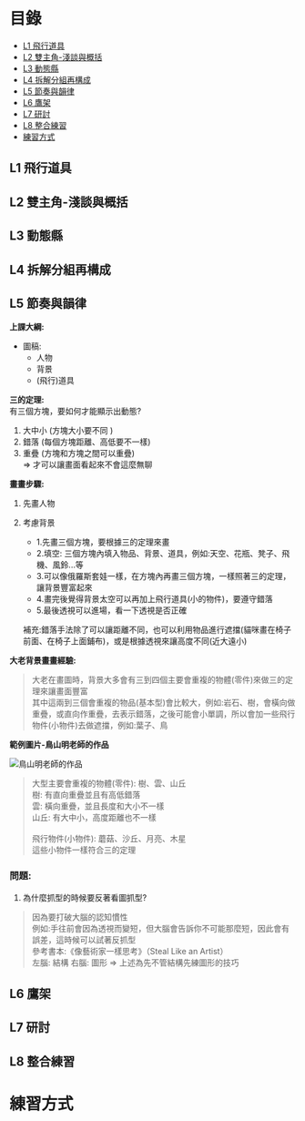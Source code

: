 # 目錄
- [L1 飛行道具](#L1-飛行道具)
- [L2 雙主角-淺談與概括](#L2-雙主角-淺談與概括)
- [L3 動態縣](#L3-動態縣)
- [L4 拆解分組再構成](#L4-拆解分組再構成)
- [L5 節奏與韻律](#L5-節奏與韻律)
- [L6 鷹架](#L6-鷹架)
- [L7 研討](#L7-研討)
- [L8 整合練習](#L8-整合練習)
- [練習方式](#練習方式)

## L1 飛行道具

## L2 雙主角-淺談與概括

## L3 動態縣

## L4 拆解分組再構成

## L5 節奏與韻律

**上課大綱:**

- 圖稿:
    - 人物
    - 背景
    - (飛行)道具 

**三的定理:**<br>
有三個方塊，要如何才能顯示出動態?
1. 大中小 (方塊大小要不同 )
2. 錯落 (每個方塊距離、高低要不一樣)
3. 重疊 (方塊和方塊之間可以重疊)<br>
=> 才可以讓畫面看起來不會這麼無聊    

**畫畫步驟:** 
1. 先畫人物
2. 考慮背景
    - 1.先畫三個方塊，要根據三的定理來畫
    - 2.填空: 三個方塊內填入物品、背景、道具，例如:天空、花瓶、凳子、飛機、風鈴...等
    - 3.可以像俄羅斯套娃一樣，在方塊內再畫三個方塊，一樣照著三的定理，讓背景豐富起來
    - 4.畫完後覺得背景太空可以再加上飛行道具(小的物件)，要遵守錯落
    - 5.最後透視可以進場，看一下透視是否正確

    補充:錯落手法除了可以讓距離不同，也可以利用物品進行遮擋(貓咪畫在椅子前面、在椅子上面鋪布)，或是根據透視來讓高度不同(近大遠小)

**大老背景畫畫經驗:**
> 大老在畫圖時，背景大多會有三到四個主要會重複的物體(零件)來做三的定理來讓畫面豐富<br>
> 其中這兩到三個會重複的物品(基本型)會比較大，例如:岩石、樹，會橫向做重疊，或直向作重疊，去表示錯落，之後可能會小單調，所以會加一些飛行物件(小物件)去做遮擋，例如:葉子、鳥

**範例圖片-鳥山明老師的作品**<br>

![鳥山明老師的作品](https://i.pinimg.com/736x/d4/a4/df/d4a4df666f5770c76778d88133feab7e.jpg)


> 大型主要會重複的物體(零件): 樹、雲、山丘<br>
> 樹: 有直向重疊並且有高低錯落<br>
> 雲: 橫向重疊，並且長度和大小不一樣<br>
> 山丘: 有大中小，高度距離也不一樣<br><br>
> 飛行物件(小物件): 蘑菇、沙丘、月亮、木星<br>
> 這些小物件一樣符合三的定理<br>


### 問題:

1. 為什麼抓型的時候要反著看圖抓型?
> 因為要打破大腦的認知慣性<br>
> 例如:手往前會因為透視而變短，但大腦會告訴你不可能那麼短，因此會有誤差，這時候可以試著反抓型<br>
> 參考書本:《像藝術家一樣思考》（Steal Like an Artist）<br>
> 左腦: 結構  右腦: 圖形 => 上述為先不管結構先練圖形的技巧

## L6 鷹架

## L7 研討

## L8 整合練習

# 練習方式